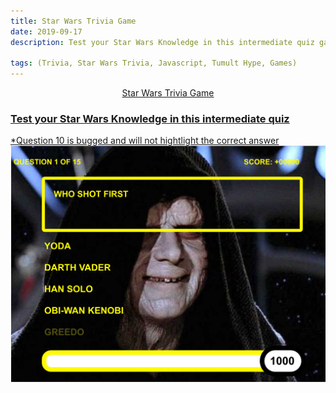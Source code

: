 ```yaml
---
title: Star Wars Trivia Game
date: 2019-09-17
description: Test your Star Wars Knowledge in this intermediate quiz game

tags: (Trivia, Star Wars Trivia, Javascript, Tumult Hype, Games)
---
```



<a href = "https://ajsp.github.io/StarWarsTriviaGame/" target= "_blank"> <center>Star Wars Trivia Game</center>



<h3>Test your Star Wars Knowledge in this intermediate quiz</h3>
*Question 10 is bugged and will not hightlight the correct answer
<img src= "assets/img/Star wars screenshot.png">


